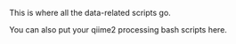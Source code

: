 This is where all the data-related scripts go.

You can also put your qiime2 processing bash scripts here.